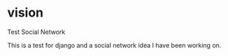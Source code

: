 # vision
Test Social Network

This is a test for django and a social network idea I have been working on.
